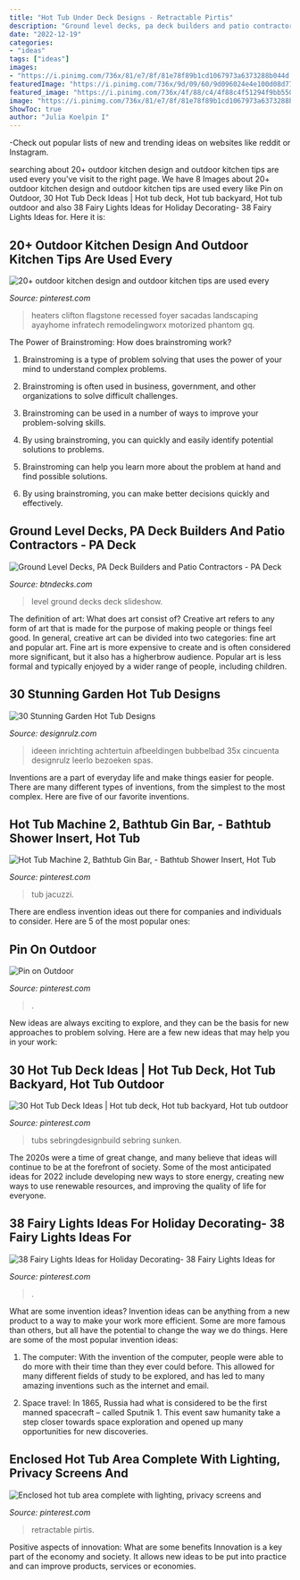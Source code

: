 ```yaml
---
title: "Hot Tub Under Deck Designs - Retractable Pirtis"
description: "Ground level decks, pa deck builders and patio contractors"
date: "2022-12-19"
categories:
- "ideas"
tags: ["ideas"]
images:
- "https://i.pinimg.com/736x/81/e7/8f/81e78f89b1cd1067973a6373288b044d.jpg"
featuredImage: "https://i.pinimg.com/736x/9d/09/60/9d096024e4e100d08d770aa9d49ab236.jpg"
featured_image: "https://i.pinimg.com/736x/4f/88/c4/4f88c4f51294f9bb5505257880cc6e58.jpg"
image: "https://i.pinimg.com/736x/81/e7/8f/81e78f89b1cd1067973a6373288b044d.jpg"
ShowToc: true
author: "Julia Koelpin I"
---
```



-Check out popular lists of new and trending ideas on websites like reddit or Instagram.

	

		
searching about 20+ outdoor kitchen design and outdoor kitchen tips are used every you've visit to the right page. We have 8 Images about 20+ outdoor kitchen design and outdoor kitchen tips are used every like Pin on Outdoor, 30 Hot Tub Deck Ideas | Hot tub deck, Hot tub backyard, Hot tub outdoor and also 38 Fairy Lights Ideas for Holiday Decorating- 38 Fairy Lights Ideas for. Here it is:
		
    
## 20+ Outdoor Kitchen Design And Outdoor Kitchen Tips Are Used Every

<img loading=lazy src="https://i.pinimg.com/736x/f9/2d/84/f92d84f696c0539853bdb5d871f65b08.jpg" onerror="this.onerror=null;this.src='https://tse4.mm.bing.net/th?id=OIP.WWKXxuUXyGSXqsv5eue9KAHaLH&amp;pid=15.1';" alt="20+ outdoor kitchen design and outdoor kitchen tips are used every">

_Source: pinterest.com_

>heaters clifton flagstone recessed foyer sacadas landscaping ayayhome infratech remodelingworx motorized phantom gq. 

	

The Power of Brainstroming: How does brainstroming work?
1. Brainstroming is a type of problem solving that uses the power of your mind to understand complex problems.
2. Brainstroming is often used in business, government, and other organizations to solve difficult challenges.

3. Brainstroming can be used in a number of ways to improve your problem-solving skills.

4. By using brainstroming, you can quickly and easily identify potential solutions to problems.

5. Brainstroming can help you learn more about the problem at hand and find possible solutions.

6. By using brainstroming, you can make better decisions quickly and effectively.

    
## Ground Level Decks, PA Deck Builders And Patio Contractors - PA Deck

<img loading=lazy src="http://www.btndecks.com/wp-content/gallery/ground-level-decks/img_7267.jpg" onerror="this.onerror=null;this.src='https://tse4.mm.bing.net/th?id=OIP.ME1LXdqTgz3F1pnPKaslVgHaE8&amp;pid=15.1';" alt="Ground Level Decks, PA Deck Builders and Patio Contractors - PA Deck">

_Source: btndecks.com_

>level ground decks deck slideshow. 

	

The definition of art: What does art consist of?
Creative art refers to any form of art that is made for the purpose of making people or things feel good. In general, creative art can be divided into two categories: fine art and popular art. Fine art is more expensive to create and is often considered more significant, but it also has a higherbrow audience. Popular art is less formal and typically enjoyed by a wider range of people, including children.

    
## 30 Stunning Garden Hot Tub Designs

<img loading=lazy src="https://cdn.designrulz.com/wp-content/uploads/2017/04/hot-tub-designs-designrulz-21.jpg" onerror="this.onerror=null;this.src='https://tse2.mm.bing.net/th?id=OIP.NVOOV1YNlQJ3uDmQ20DJSAHaFj&amp;pid=15.1';" alt="30 Stunning Garden Hot Tub Designs">

_Source: designrulz.com_

>ideeen inrichting achtertuin afbeeldingen bubbelbad 35x cincuenta designrulz leerlo bezoeken spas. 

	

Inventions are a part of everyday life and make things easier for people. There are many different types of inventions, from the simplest to the most complex. Here are five of our favorite inventions.

    
## Hot Tub Machine 2, Bathtub Gin Bar, - Bathtub Shower Insert, Hot Tub

<img loading=lazy src="https://i.pinimg.com/736x/4f/88/c4/4f88c4f51294f9bb5505257880cc6e58.jpg" onerror="this.onerror=null;this.src='https://tse3.mm.bing.net/th?id=OIP.j_VhYdbkSlFTtzC3suIpbwHaEs&amp;pid=15.1';" alt="Hot Tub Machine 2, Bathtub Gin Bar, - Bathtub Shower Insert, Hot Tub">

_Source: pinterest.com_

>tub jacuzzi. 

	

There are endless invention ideas out there for companies and individuals to consider. Here are 5 of the most popular ones:

    
## Pin On Outdoor

<img loading=lazy src="https://i.pinimg.com/736x/81/e7/8f/81e78f89b1cd1067973a6373288b044d.jpg" onerror="this.onerror=null;this.src='https://tse1.mm.bing.net/th?id=OIP.yFdUhVqIK0ClCu0BLoB01QHaJW&amp;pid=15.1';" alt="Pin on Outdoor">

_Source: pinterest.com_

>. 

	

New ideas are always exciting to explore, and they can be the basis for new approaches to problem solving. Here are a few new ideas that may help you in your work: 

    
## 30 Hot Tub Deck Ideas | Hot Tub Deck, Hot Tub Backyard, Hot Tub Outdoor

<img loading=lazy src="https://i.pinimg.com/736x/9d/09/60/9d096024e4e100d08d770aa9d49ab236.jpg" onerror="this.onerror=null;this.src='https://tse1.mm.bing.net/th?id=OIP.ZqZtQK_HR8zEpmKMvCsq2wHaF5&amp;pid=15.1';" alt="30 Hot Tub Deck Ideas | Hot tub deck, Hot tub backyard, Hot tub outdoor">

_Source: pinterest.com_

>tubs sebringdesignbuild sebring sunken. 

	

The 2020s were a time of great change, and many believe that ideas will continue to be at the forefront of society. Some of the most anticipated ideas for 2022 include developing new ways to store energy, creating new ways to use renewable resources, and improving the quality of life for everyone.

    
## 38 Fairy Lights Ideas For Holiday Decorating- 38 Fairy Lights Ideas For

<img loading=lazy src="https://i.pinimg.com/736x/bc/ef/1b/bcef1bf2c1162a7af58fe358f8e3b96f.jpg" onerror="this.onerror=null;this.src='https://tse4.mm.bing.net/th?id=OIP.yKHkzsvIGCfqc03wgk-6pAHaFb&amp;pid=15.1';" alt="38 Fairy Lights Ideas for Holiday Decorating- 38 Fairy Lights Ideas for">

_Source: pinterest.com_

>. 

	

What are some invention ideas?
Invention ideas can be anything from a new product to a way to make your work more efficient. Some are more famous than others, but all have the potential to change the way we do things. Here are some of the most popular invention ideas: 
1) The computer: With the invention of the computer, people were able to do more with their time than they ever could before. This allowed for many different fields of study to be explored, and has led to many amazing inventions such as the internet and email.

2) Space travel: In 1865, Russia had what is considered to be the first manned spacecraft – called Sputnik 1. This event saw humanity take a step closer towards space exploration and opened up many opportunities for new discoveries.

    
## Enclosed Hot Tub Area Complete With Lighting, Privacy Screens And

<img loading=lazy src="https://i.pinimg.com/736x/82/e0/95/82e095150f6a43ff0582eb359c8d98f8.jpg" onerror="this.onerror=null;this.src='https://tse4.mm.bing.net/th?id=OIP.XVzHMg_WihAn0L7Ho43wIQHaE6&amp;pid=15.1';" alt="Enclosed hot tub area complete with lighting, privacy screens and">

_Source: pinterest.com_

>retractable pirtis. 

	

Positive aspects of innovation: What are some benefits
Innovation is a key part of the economy and society. It allows new ideas to be put into practice and can improve products, services or economies.

